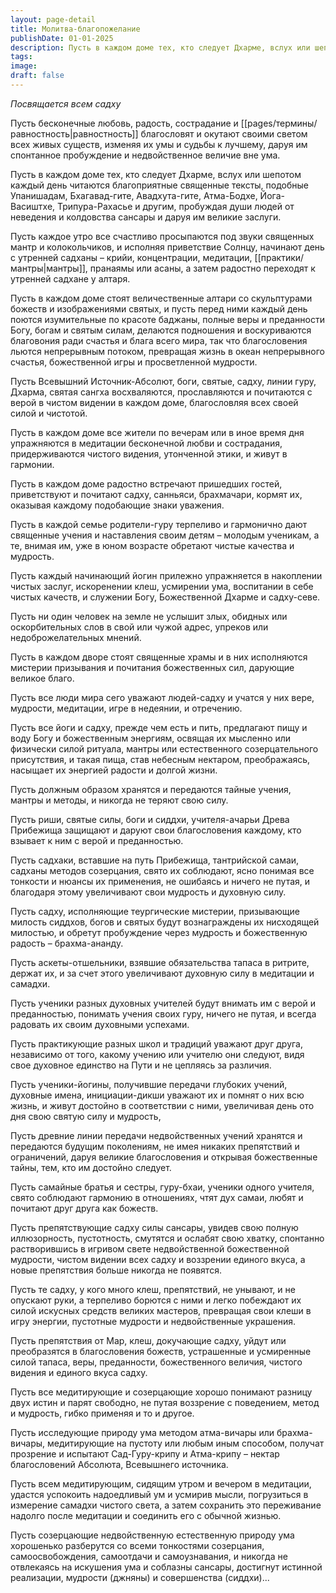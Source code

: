 ```yaml
---
layout: page-detail
title: Молитва-благопожелание
publishDate: 01-01-2025
description: Пусть в каждом доме тех, кто следует Дхарме, вслух или шепотом каждый день читаются благоприятные священные тексты, подобные Упанишадам, Бхагавад-гите, Авадхута-гите, Атма-Бодхе, Йога-Васиштхе, Трипура-Рахасье и другим, пробуждая души людей от неведения и колдовства сансары и даруя им великие заслуги...
tags:
image:
draft: false
---
```


_Посвящается всем садху_

Пусть бесконечные любовь, радость, сострадание и [[pages/термины/равностность|равностность]] благословят и окутают своими светом всех живых существ, изменяя их умы и судьбы к лучшему, даруя им спонтанное пробуждение и недвойственное величие вне ума.

Пусть в каждом доме тех, кто следует Дхарме, вслух или шепотом каждый день читаются благоприятные священные тексты, подобные Упанишадам, Бхагавад-гите, Авадхута-гите, Атма-Бодхе, Йога-Васиштхе, Трипура-Рахасье и другим, пробуждая души людей от неведения и колдовства сансары и даруя им великие заслуги.

Пусть каждое утро все счастливо просыпаются под звуки священных мантр и колокольчиков, и исполняя приветствие Солнцу, начинают день с утренней садханы – крийи, концентрации, медитации, [[практики/мантры|мантры]], пранаямы или асаны, а затем радостно переходят к утренней садхане у алтаря.

Пусть в каждом доме стоят величественные алтари со скульптурами божеств и изображениями святых, и пусть перед ними каждый день поются изумительные по красоте баджаны, полные веры и преданности Богу, богам и святым силам, делаются подношения и воскуриваются благовония ради счастья и блага всего мира, так что благословения льются непрерывным потоком, превращая жизнь в океан непрерывного счастья, божественной игры и просветленной мудрости.

Пусть Всевышний Источник-Абсолют, боги, святые, садху, линии гуру, Дхарма, святая сангха восхваляются, прославляются и почитаются с верой в чистом видении в каждом доме, благословляя всех своей силой и чистотой.

Пусть в каждом доме все жители по вечерам или в иное время дня упражняются в медитации бесконечной любви и сострадания, придерживаются чистого видения, утонченной этики, и живут в гармонии.

Пусть в каждом доме радостно встречают пришедших гостей, приветствуют и почитают садху, санньяси, брахмачари, кормят их, оказывая каждому подобающие знаки уважения.

Пусть в каждой семье родители-гуру терпеливо и гармонично дают священные учения и наставления своим детям – молодым ученикам, а те, внимая им, уже в юном возрасте обретают чистые качества и мудрость.

Пусть каждый начинающий йогин прилежно упражняется в накоплении чистых заслуг, искоренении клеш, усмирении ума, воспитании в себе чистых качеств, и служении Богу, Божественной Дхарме и садху-севе.

Пусть ни один человек на земле не услышит злых, обидных или оскорбительных слов в свой или чужой адрес, упреков или недоброжелательных мнений.

Пусть в каждом дворе стоят священные храмы и в них исполняются мистерии призывания и почитания божественных сил, дарующие великое благо.

Пусть все люди мира сего уважают людей-садху и учатся у них вере, мудрости, медитации, игре в недеянии, и отречению.

Пусть все йоги и садху, прежде чем есть и пить, предлагают пищу и воду Богу и божественным энергиям, освящая их мысленно или физически силой ритуала, мантры или естественного созерцательного присутствия, и такая пища, став небесным нектаром, преображаясь, насыщает их энергией радости и долгой жизни.

Пусть должным образом хранятся и передаются тайные учения, мантры и методы, и никогда не теряют свою силу.

Пусть риши, святые силы, боги и сиддхи, учителя-ачарьи Древа Прибежища защищают и даруют свои благословения каждому, кто взывает к ним с верой и преданностью.

Пусть садхаки, вставшие на путь Прибежища, тантрийской самаи, садханы методов созерцания, свято их соблюдают, ясно понимая все тонкости и нюансы их применения, не ошибаясь и ничего не путая, и благодаря этому увеличивают свои мудрость и духовную силу.

Пусть садху, исполняющие теургические мистерии, призывающие милость сиддхов, богов и святых будут вознаграждены их нисходящей милостью, и обретут пробуждение через мудрость и божественную радость – брахма-ананду.

Пусть аскеты-отшельники, взявшие обязательства тапаса в ритрите, держат их, и за счет этого увеличивают духовную силу в медитации и самадхи.

Пусть ученики разных духовных учителей будут внимать им с верой и преданностью, понимать учения своих гуру, ничего не путая, и всегда радовать их своим духовными успехами.

Пусть практикующие разных школ и традиций уважают друг друга, независимо от того, какому учению или учителю они следуют, видя свое духовное единство на Пути и не цепляясь за различия.

Пусть ученики-йогины, получившие передачи глубоких учений, духовные имена, инициации-дикши уважают их и помнят о них всю жизнь, и живут достойно в соответствии с ними, увеличивая день ото дня свою святую силу и мудрость,

Пусть древние линии передачи недвойственных учений хранятся и передаются будущим поколениям, не имея никаких препятствий и ограничений, даруя великие благословения и открывая божественные тайны, тем, кто им достойно следует.

Пусть самайные братья и сестры, гуру-бхаи, ученики одного учителя, свято соблюдают гармонию в отношениях, чтят дух самаи, любят и почитают друг друга как божеств.

Пусть препятствующие садху силы сансары, увидев свою полную иллюзорность, пустотность, смутятся и ослабят свою хватку, спонтанно растворившись в игривом свете недвойственной божественной мудрости, чистом видении всех садху и воззрении единого вкуса, а новые препятствия больше никогда не появятся.

Пусть те садху, у кого много клеш, препятствий, не унывают, и не опускают руки, а терпеливо борются с ними и легко побеждают их силой искусных средств великих мастеров, превращая свои клеши в игру энергии, пустотные мудрости и недвойственные украшения.

Пусть препятствия от Мар, клеш, докучающие садху, уйдут или преобразятся в благословения божеств, устрашенные и усмиренные силой тапаса, веры, преданности, божественного величия, чистого видения и единого вкуса садху.

Пусть все медитирующие и созерцающие хорошо понимают разницу двух истин и парят свободно, не путая воззрение с поведением, метод и мудрость, гибко применяя и то и другое.

Пусть исследующие природу ума методом атма-вичары или брахма-вичары, медитирующие на пустоту или любым иным способом, получат прозрение и испытают Сад-Гуру-крипу и Атма-крипу – нектар благословений Абсолюта, Всевышнего источника.

Пусть всем медитирующим, сидящим утром и вечером в медитации, удастся успокоить надоедливый ум и усмирив мысли, погрузиться в измерение самадхи чистого света, а затем сохранить это переживание надолго после медитации и соединить его с обычной жизнью.

Пусть созерцающие недвойственную естественную природу ума хорошенько разберутся со всеми тонкостями созерцания, самоосвобождения, самоотдачи и самоузнавания, и никогда не отвлекаясь на искушения ума и соблазны сансары, достигнут истинной реализации, мудрости (джняны) и совершенства (сиддхи)...
  
  
